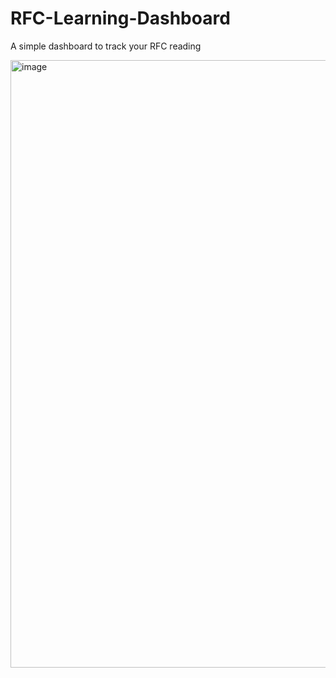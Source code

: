 # RFC-Learning-Dashboard
A simple dashboard to track your RFC reading


<img width="779" height="972" alt="image" src="https://github.com/user-attachments/assets/243aad22-8f6f-413c-af51-ccb15689c04f" />

